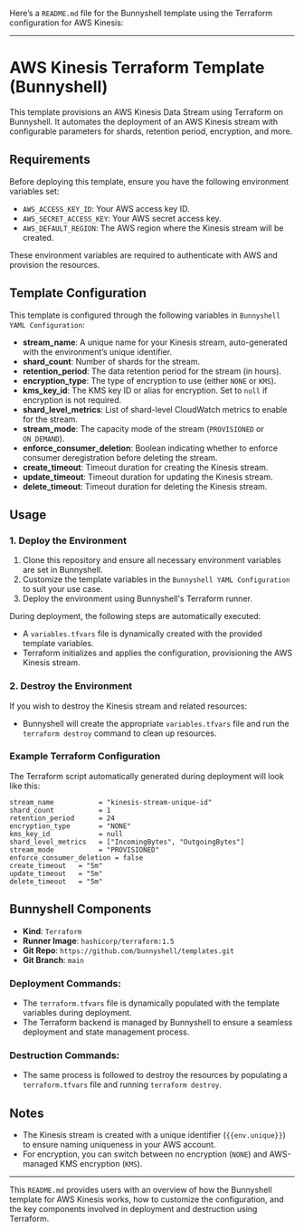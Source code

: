 Here’s a `README.md` file for the Bunnyshell template using the Terraform configuration for AWS Kinesis:

---

# AWS Kinesis Terraform Template (Bunnyshell)

This template provisions an AWS Kinesis Data Stream using Terraform on Bunnyshell. It automates the deployment of an AWS Kinesis stream with configurable parameters for shards, retention period, encryption, and more.

## Requirements

Before deploying this template, ensure you have the following environment variables set:

- `AWS_ACCESS_KEY_ID`: Your AWS access key ID.
- `AWS_SECRET_ACCESS_KEY`: Your AWS secret access key.
- `AWS_DEFAULT_REGION`: The AWS region where the Kinesis stream will be created.

These environment variables are required to authenticate with AWS and provision the resources.

## Template Configuration

This template is configured through the following variables in `Bunnyshell YAML Configuration`:

- **stream_name**: A unique name for your Kinesis stream, auto-generated with the environment’s unique identifier.
- **shard_count**: Number of shards for the stream.
- **retention_period**: The data retention period for the stream (in hours).
- **encryption_type**: The type of encryption to use (either `NONE` or `KMS`).
- **kms_key_id**: The KMS key ID or alias for encryption. Set to `null` if encryption is not required.
- **shard_level_metrics**: List of shard-level CloudWatch metrics to enable for the stream.
- **stream_mode**: The capacity mode of the stream (`PROVISIONED` or `ON_DEMAND`).
- **enforce_consumer_deletion**: Boolean indicating whether to enforce consumer deregistration before deleting the stream.
- **create_timeout**: Timeout duration for creating the Kinesis stream.
- **update_timeout**: Timeout duration for updating the Kinesis stream.
- **delete_timeout**: Timeout duration for deleting the Kinesis stream.

## Usage

### 1. Deploy the Environment

1. Clone this repository and ensure all necessary environment variables are set in Bunnyshell.
2. Customize the template variables in the `Bunnyshell YAML Configuration` to suit your use case.
3. Deploy the environment using Bunnyshell's Terraform runner.

During deployment, the following steps are automatically executed:
- A `variables.tfvars` file is dynamically created with the provided template variables.
- Terraform initializes and applies the configuration, provisioning the AWS Kinesis stream.

### 2. Destroy the Environment

If you wish to destroy the Kinesis stream and related resources:
- Bunnyshell will create the appropriate `variables.tfvars` file and run the `terraform destroy` command to clean up resources.

### Example Terraform Configuration

The Terraform script automatically generated during deployment will look like this:

```hcl
stream_name           = "kinesis-stream-unique-id"
shard_count           = 1
retention_period      = 24
encryption_type       = "NONE"
kms_key_id            = null
shard_level_metrics   = ["IncomingBytes", "OutgoingBytes"]
stream_mode           = "PROVISIONED"
enforce_consumer_deletion = false
create_timeout   = "5m"
update_timeout   = "5m"
delete_timeout   = "5m"
```

## Bunnyshell Components

- **Kind**: `Terraform`
- **Runner Image**: `hashicorp/terraform:1.5`
- **Git Repo**: `https://github.com/bunnyshell/templates.git`
- **Git Branch**: `main`

### Deployment Commands:

- The `terraform.tfvars` file is dynamically populated with the template variables during deployment.
- The Terraform backend is managed by Bunnyshell to ensure a seamless deployment and state management process.

### Destruction Commands:

- The same process is followed to destroy the resources by populating a `terraform.tfvars` file and running `terraform destroy`.

## Notes

- The Kinesis stream is created with a unique identifier (`{{env.unique}}`) to ensure naming uniqueness in your AWS account.
- For encryption, you can switch between no encryption (`NONE`) and AWS-managed KMS encryption (`KMS`).
  
---

This `README.md` provides users with an overview of how the Bunnyshell template for AWS Kinesis works, how to customize the configuration, and the key components involved in deployment and destruction using Terraform.